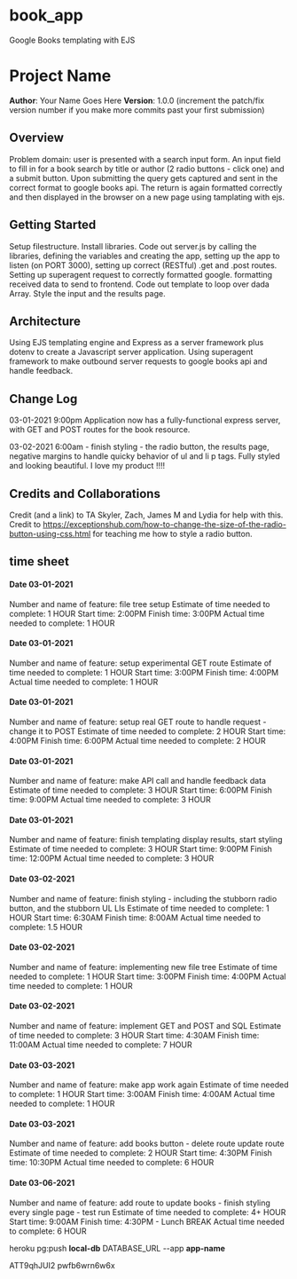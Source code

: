 # book_app

Google Books templating with EJS

# Project Name

**Author**: Your Name Goes Here
**Version**: 1.0.0 (increment the patch/fix version number if you make more commits past your first submission)

## Overview

Problem domain: user is presented with a search input form. An input field to fill in for a book search by title or author (2 radio buttons - click one) and a submit button. Upon submitting the query gets captured and sent in the correct format to google books api. The return is again formatted correctly and then displayed in the browser on a new page using tamplating with ejs.

## Getting Started

Setup filestructure. Install libraries. Code out server.js by calling the libraries, defining the variables and creating the app, setting up the app to listen (on PORT 3000), setting up correct (RESTful) .get and .post routes. Setting up superagent request to correctly formatted google. formatting received data to send to frontend. Code out template to loop over dada Array. Style the input and the results page.

## Architecture

Using EJS templating engine and Express as a server framework plus dotenv to create a Javascript server application. Using superagent framework to make outbound server requests to google books api and handle feedback.

## Change Log

03-01-2021 9:00pm Application now has a fully-functional express server, with GET and POST routes for the book resource.

03-02-2021 6:00am - finish styling - the radio button, the results page, negative margins to handle quicky behavior of ul and li p tags. Fully styled and looking beautiful. I love my product !!!!

## Credits and Collaborations

Credit (and a link) to TA Skyler, Zach, James M and Lydia for help with this.
Credit to https://exceptionshub.com/how-to-change-the-size-of-the-radio-button-using-css.html for teaching me how to style a radio button.

## time sheet

#### Date 03-01-2021

Number and name of feature: file tree setup
Estimate of time needed to complete: 1 HOUR
Start time: 2:00PM
Finish time: 3:00PM
Actual time needed to complete: 1 HOUR

#### Date 03-01-2021

Number and name of feature: setup experimental GET route
Estimate of time needed to complete: 1 HOUR
Start time: 3:00PM
Finish time: 4:00PM
Actual time needed to complete: 1 HOUR

#### Date 03-01-2021

Number and name of feature: setup real GET route to handle request - change it to POST
Estimate of time needed to complete: 2 HOUR
Start time: 4:00PM
Finish time: 6:00PM
Actual time needed to complete: 2 HOUR

#### Date 03-01-2021

Number and name of feature: make API call and handle feedback data
Estimate of time needed to complete: 3 HOUR
Start time: 6:00PM
Finish time: 9:00PM
Actual time needed to complete: 3 HOUR

#### Date 03-01-2021

Number and name of feature: finish templating display results, start styling
Estimate of time needed to complete: 3 HOUR
Start time: 9:00PM
Finish time: 12:00PM
Actual time needed to complete: 3 HOUR

#### Date 03-02-2021

Number and name of feature: finish styling - including the stubborn radio button, and the stubborn UL LIs
Estimate of time needed to complete: 1 HOUR
Start time: 6:30AM
Finish time: 8:00AM
Actual time needed to complete: 1.5 HOUR

#### Date 03-02-2021

Number and name of feature: implementing new file tree
Estimate of time needed to complete: 1 HOUR
Start time: 3:00PM
Finish time: 4:00PM
Actual time needed to complete: 1 HOUR

#### Date 03-02-2021

Number and name of feature: implement GET and POST and SQL
Estimate of time needed to complete: 3 HOUR
Start time: 4:30AM
Finish time: 11:00AM
Actual time needed to complete: 7 HOUR

#### Date 03-03-2021

Number and name of feature: make app work again
Estimate of time needed to complete: 1 HOUR
Start time: 3:00AM
Finish time: 4:00AM
Actual time needed to complete: 1 HOUR

#### Date 03-03-2021

Number and name of feature: add books button - delete route update route
Estimate of time needed to complete: 2 HOUR
Start time: 4:30PM
Finish time: 10:30PM
Actual time needed to complete: 6 HOUR

#### Date 03-06-2021

Number and name of feature: add route to update books - finish styling every single page - test run
Estimate of time needed to complete: 4+ HOUR
Start time: 9:00AM
Finish time: 4:30PM - Lunch BREAK
Actual time needed to complete: 6 HOUR

heroku pg:push **local-db** DATABASE_URL --app **app-name**

ATT9qhJUI2
pwfb6wrn6w6x